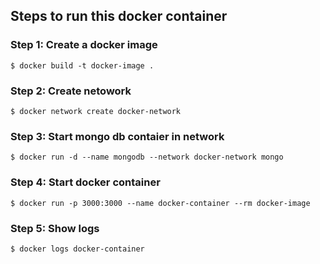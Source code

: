 ## Steps to run this docker container

### Step 1: Create a docker image
  ```
  $ docker build -t docker-image .
  ```

### Step 2: Create netowork
  ```
  $ docker network create docker-network
  ```

### Step 3: Start mongo db contaier in network
  ```
  $ docker run -d --name mongodb --network docker-network mongo
  ```

### Step 4: Start docker container
  ```
  $ docker run -p 3000:3000 --name docker-container --rm docker-image
  ```

### Step 5: Show logs
  ```
  $ docker logs docker-container
  ```
